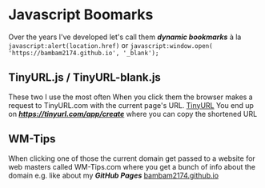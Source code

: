 # Javascript Boomarks

Over the years I've developed let's call them ***dynamic bookmarks*** à la 
`javascript:alert(location.href)`
or
`javascript:window.open( 'https://bambam2174.github.io', '_blank');`

## TinyURL.js / TinyURL-blank.js
These two I use the most often
When you click them the browser makes a request to TinyURL.com with the current page's URL.
[TinyURL](https://tinyurl.com/create.php?url=bambam2174.github.io)
You end up on ***https://tinyurl.com/app/create*** where you can copy the shortened URL

## WM-Tips
When clicking one of those the current domain get passed to a website for web masters called WM-Tips.com 
where you get a bunch of info about the domain
e.g. like about my ***GitHub Pages*** [bambam2174.github.io](https://www.wmtips.com/tools/info/s/bambam2174.github.io)
